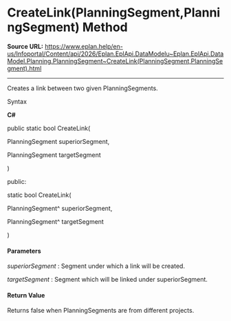 # CreateLink(PlanningSegment,PlanningSegment) Method

**Source URL:** https://www.eplan.help/en-us/Infoportal/Content/api/2026/Eplan.EplApi.DataModelu~Eplan.EplApi.DataModel.Planning.PlanningSegment~CreateLink(PlanningSegment,PlanningSegment).html

---

Creates a link between two given PlanningSegments.

Syntax

**C#**



public static bool CreateLink( 

   PlanningSegment superiorSegment,

   PlanningSegment targetSegment

)

public:

static bool CreateLink( 

   PlanningSegment^ superiorSegment,

   PlanningSegment^ targetSegment

)


#### Parameters

*superiorSegment*
:   Segment under which a link will be created.

*targetSegment*
:   Segment which will be linked under superiorSegment.

#### Return Value

Returns false when PlanningSegments are from different projects.
